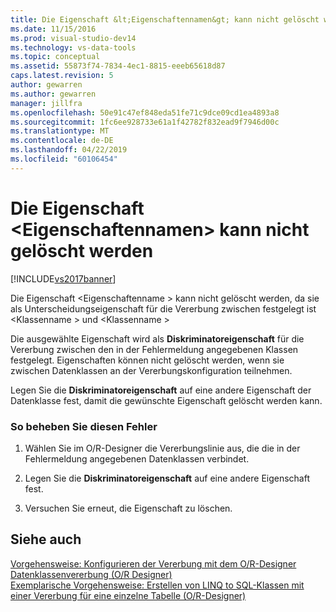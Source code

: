 ```yaml
---
title: Die Eigenschaft &lt;Eigenschaftennamen&gt; kann nicht gelöscht werden | Microsoft-Dokumentation
ms.date: 11/15/2016
ms.prod: visual-studio-dev14
ms.technology: vs-data-tools
ms.topic: conceptual
ms.assetid: 55873f74-7834-4ec1-8815-eeeb65618d87
caps.latest.revision: 5
author: gewarren
ms.author: gewarren
manager: jillfra
ms.openlocfilehash: 50e91c47ef848eda51fe71c9dce09cd1ea4893a8
ms.sourcegitcommit: 1fc6ee928733e61a1f42782f832ead9f7946d00c
ms.translationtype: MT
ms.contentlocale: de-DE
ms.lasthandoff: 04/22/2019
ms.locfileid: "60106454"
---
```

# <a name="the-property-ltproperty-namegt-cannot-be-deleted"></a>Die Eigenschaft &lt;Eigenschaftennamen&gt; kann nicht gelöscht werden
[!INCLUDE[vs2017banner](../includes/vs2017banner.md)]

Die Eigenschaft \<Eigenschaftenname > kann nicht gelöscht werden, da sie als Unterscheidungseigenschaft für die Vererbung zwischen festgelegt ist \<Klassenname > und \<Klassenname >  
  
 Die ausgewählte Eigenschaft wird als **Diskriminatoreigenschaft** für die Vererbung zwischen den in der Fehlermeldung angegebenen Klassen festgelegt. Eigenschaften können nicht gelöscht werden, wenn sie zwischen Datenklassen an der Vererbungskonfiguration teilnehmen.  
  
 Legen Sie die **Diskriminatoreigenschaft** auf eine andere Eigenschaft der Datenklasse fest, damit die gewünschte Eigenschaft gelöscht werden kann.  
  
### <a name="to-correct-this-error"></a>So beheben Sie diesen Fehler  
  
1. Wählen Sie im O/R-Designer die Vererbungslinie aus, die die in der Fehlermeldung angegebenen Datenklassen verbindet.  
  
2. Legen Sie die **Diskriminatoreigenschaft** auf eine andere Eigenschaft fest.  
  
3. Versuchen Sie erneut, die Eigenschaft zu löschen.  
  
## <a name="see-also"></a>Siehe auch  
 [Vorgehensweise: Konfigurieren der Vererbung mit dem O/R-Designer](../data-tools/how-to-configure-inheritance-by-using-the-o-r-designer.md)   
 [Datenklassenvererbung (O/R Designer)](../data-tools/data-class-inheritance-o-r-designer.md)   
 [Exemplarische Vorgehensweise: Erstellen von LINQ to SQL-Klassen mit einer Vererbung für eine einzelne Tabelle (O/R-Designer)](../data-tools/walkthrough-creating-linq-to-sql-classes-by-using-single-table-inheritance-o-r-designer.md)
